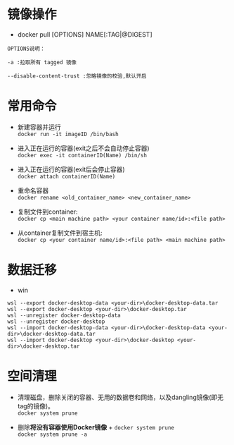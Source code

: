 # 镜像操作

- docker pull [OPTIONS] NAME[:TAG|@DIGEST]
```
OPTIONS说明：

-a :拉取所有 tagged 镜像

--disable-content-trust :忽略镜像的校验,默认开启
```

# 常用命令

- 新建容器并运行        
`docker run -it imageID /bin/bash`

- 进入正在运行的容器(exit之后不会自动停止容器)          
`docker exec -it containerID(Name) /bin/sh` 

- 进入正在运行的容器(exit后会停止容器)      
`docker attach containerID(Name)` 

- 重命名容器     
`docker rename <old_container_name> <new_container_name>`

- 复制文件到container:       
`docker cp <main machine path> <your container name/id>:<file path>`

- 从container复制文件到宿主机:    
`docker cp <your container name/id>:<file path> <main machine path>`
# 数据迁移

- win
```
wsl --export docker-desktop-data <your-dir>\docker-desktop-data.tar
wsl --export docker-desktop <your-dir>\docker-desktop.tar
wsl --unregister docker-desktop-data
wsl --unregister docker-desktop
wsl --import docker-desktop-data <your-dir>\docker-desktop-data <your-dir>\docker-desktop-data.tar
wsl --import docker-desktop <your-dir>\docker-desktop <your-dir>\docker-desktop.tar
```
# 空间清理
- 清理磁盘，删除关闭的容器、无用的数据卷和网络，以及dangling镜像(即无tag的镜像)。   
`docker system prune`          
    
-  删除**将没有容器使用Docker镜像** + `docker system prune`       
`docker system prune -a`



